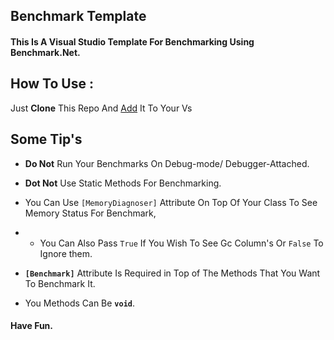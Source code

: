 ## Benchmark Template


#### This Is A Visual Studio Template For Benchmarking Using Benchmark.Net.

 ## How To Use : 

Just **Clone** This Repo And [Add](https://docs.microsoft.com/en-us/visualstudio/ide/how-to-update-existing-templates?view=vs-2022) It To Your Vs


## Some Tip's

 - **Do Not** Run Your Benchmarks On Debug-mode/ Debugger-Attached.

- **Dot Not** Use Static Methods For Benchmarking.
- You Can Use `[MemoryDiagnoser]` Attribute  On Top Of Your Class To See Memory  Status For Benchmark,
-  - You Can Also Pass `True` If You Wish To See Gc Column's Or `False` To Ignore them.

- **`[Benchmark]`** Attribute Is Required in Top of The Methods That You Want To Benchmark It.
- You Methods Can Be **`void`**.

#### Have Fun.